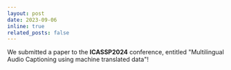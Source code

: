 ```yaml
---
layout: post
date: 2023-09-06
inline: true
related_posts: false
---
```


We submitted a paper to the **ICASSP2024** conference, entitled "Multilingual Audio Captioning using machine translated data"!
